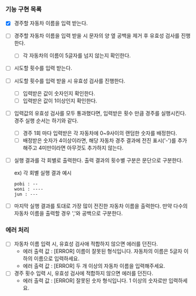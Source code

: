 ### 기능 구현 목록

- [x] 경주할 자동차 이름을 입력 받는다.
- [ ] 경주할 자동차 이름을 입력 받을 시 문자의 양 옆 공백을 제거 후 유효성 검사를 진행한다.
  - [ ] 각 자동차의 이름이 5글자를 넘지 않는지 확인한다.
- [ ] 시도할 횟수를 입력 받는다.
- [ ] 시도할 횟수를 입력 받을 시 유효성 검사를 진행한다.
  - [ ] 입력받은 값이 숫자인지 확인한다.
  - [ ] 입력받은 값이 1이상인지 확인한다.
- [ ] 입력값의 유효성 검사를 모두 통과했다면, 입력받은 횟수 만큼 경주를 실행시킨다. 경주 실행 순서는 하기와 같다.

  - [ ] 경주 1회 마다 입력받은 각 자동차에 0~9사이의 랜덤한 숫자를 배정한다.
  - [ ] 배정받은 숫자가 4이상이라면, 해당 자동차 경주 결과에 전진 표시('-')를 추가해주고 4미만이라면 아무것도 추가하지 않는다.

- [ ] 실행 결과를 각 회별로 출력한다. 출력 결과의 횟수별 구분은 문단으로 구분한다.

  ex) 각 회별 실행 결과 예시

  ```
  pobi : --
  woni : ----
  jun : ---
  ```

- [ ] 마지막 실행 결과를 토대로 가장 많이 전진한 자동차 이름을 출력한다. 만약 다수의 자동차 이름을 출력할 경우 ','와 공백으로 구분한다.

### 에러 처리

- [ ] 자동차 이름 입력 시, 유효성 검사애 적합하지 않으면 에러를 던진다.
  - 에러 출력 값 : [ERROR] 이름이 잘못된 형식입니다. 자동차의 이름은 5글자 이하의 이름으로 입력하세요.
  - 에러 출력 값 : [ERROR] 두 개 이상의 자동차 이름을 입력해주세요.
- [ ] 경주 횟수 입력 시, 유효성 검사에 적합하지 않으면 에러를 던진다.
  - 에러 출력 값 : [ERROR] 잘못된 숫자 형식입니다. 1 이상의 숫자로만 입력하세요.
